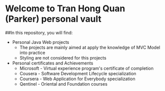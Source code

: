 # Welcome to Tran Hong Quan (Parker) personal vault
##In this repository, you will find:
- Personal Java Web projects
   - The projects are mainly aimed at apply the knowledge of MVC Model into practice
   - Styling are not considered for this projects
- Personal certificates and Achievements
   - Microsoft - Virtual experience program's certificate of completion
   - Cousera - Software Development Lifecycle specialization
   - Coursera - Web Application for Everybody specialization
   - Qentinel - Oriental and Foundation courses

